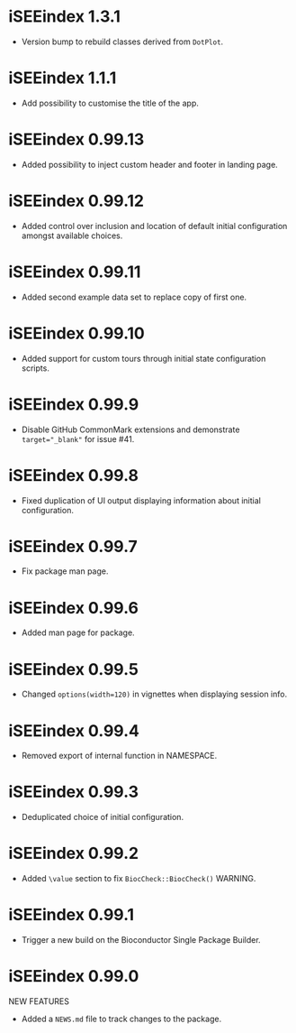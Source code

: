 # iSEEindex 1.3.1

* Version bump to rebuild classes derived from `DotPlot`.

# iSEEindex 1.1.1

* Add possibility to customise the title of the app.

# iSEEindex 0.99.13

* Added possibility to inject custom header and footer in landing page.

# iSEEindex 0.99.12

* Added control over inclusion and location of default initial configuration amongst available choices.

# iSEEindex 0.99.11

* Added second example data set to replace copy of first one.

# iSEEindex 0.99.10

* Added support for custom tours through initial state configuration scripts.

# iSEEindex 0.99.9

* Disable GitHub CommonMark extensions and demonstrate `target="_blank"` for issue #41.

# iSEEindex 0.99.8

* Fixed duplication of UI output displaying information about initial configuration.

# iSEEindex 0.99.7

* Fix package man page.

# iSEEindex 0.99.6

* Added man page for package.

# iSEEindex 0.99.5

* Changed `options(width=120)` in vignettes when displaying session info.

# iSEEindex 0.99.4

* Removed export of internal function in NAMESPACE.

# iSEEindex 0.99.3

* Deduplicated choice of initial configuration.

# iSEEindex 0.99.2

* Added `\value` section to fix `BiocCheck::BiocCheck()` WARNING.

# iSEEindex 0.99.1

* Trigger a new build on the Bioconductor Single Package Builder.

# iSEEindex 0.99.0

NEW FEATURES

* Added a `NEWS.md` file to track changes to the package.
